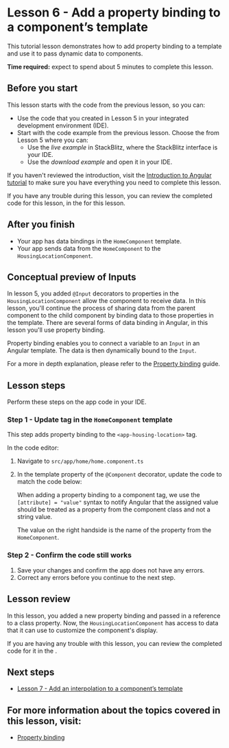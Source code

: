 # Lesson 6 - Add a property binding to a component’s template

This tutorial lesson demonstrates how to add property binding to a template and use it to pass dynamic data to components.

**Time required:** expect to spend about 5 minutes to complete this lesson.

## Before you start

This lesson starts with the code from the previous lesson, so you can:

*   Use the code that you created in Lesson 5 in your integrated development environment (IDE).
*   Start with the code example from the previous lesson. Choose the <live-example name="first-app-lesson-05"></live-example> from Lesson 5 where you can:
    *   Use the *live example* in StackBlitz, where the StackBlitz interface is your IDE.
    *   Use the *download example* and open it in your IDE.

If you haven't reviewed the introduction, visit the [Introduction to Angular tutorial](tutorial/first-app) to make sure you have everything you need to complete this lesson.

If you have any trouble during this lesson, you can review the completed code for this lesson, in the <live-example></live-example> for this lesson.

## After you finish

*  Your app has data bindings in the `HomeComponent` template.
*  Your app sends data from the `HomeComponent` to the `HousingLocationComponent`.

## Conceptual preview of Inputs
In lesson 5, you added `@Input` decorators to properties in the `HousingLocationComponent` allow the component to receive data. In this lesson, you'll continue the process of sharing data from the parent component to the child component by binding data to those properties in the template. There are several forms of data binding in Angular, in this lesson you'll use property binding.

Property binding enables you to connect a variable to an `Input` in an Angular template. The data is then dynamically bound to the `Input`.

For a more in depth explanation, please refer to the [Property binding](guide/property-binding) guide.

## Lesson steps

Perform these steps on the app code in your IDE.

### Step 1 - Update <app-housing-location> tag in the `HomeComponent` template
This step adds property binding to the `<app-housing-location>` tag.

In the code editor:
1.  Navigate to `src/app/home/home.component.ts`
1.  In the template property of the `@Component` decorator, update the code to match the code below:
    <code-example header="Add housingLocation property binding" path="first-app-lesson-06/src/app/home/home.component.ts" region="add-property-binding"></code-example>

    When adding a property binding to a component tag, we use the `[attribute] = "value"` syntax to notify Angular that the assigned value should be treated as a property from the component class and not a string value. 

    The value on the right handside is the name of the property from the `HomeComponent`.

### Step 2 - Confirm the code still works
1.  Save your changes and confirm the app does not have any errors.
1.  Correct any errors before you continue to the next step.

## Lesson review

In this lesson, you added a new property binding and passed in a reference to a class property. Now, the `HousingLocationComponent` has access to data that it can use to customize the component's display.

If you are having any trouble with this lesson, you can review the completed code for it in the <live-example></live-example>.

## Next steps

* [Lesson 7 - Add an interpolation to a component’s template](tutorial/first-app/first-app-lesson-07)

## For more information about the topics covered in this lesson, visit:
* [Property binding](guide/property-binding)
